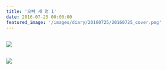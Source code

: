 ```yaml
---
title: '오빠 세 명 1'
date: 2016-07-25 00:00:00
featured_image: '/images/diary/20160725/20160725_cover.png'
---
```



![]({{site.baseurl}}/images/diary/20160725/mongol_1_contents_1.png)
---

![]({{site.baseurl}}/images/diary/20160725/mongol_1_contents_2.png)
---
